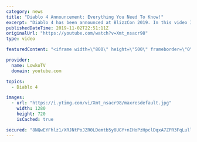 ```yaml
---
category: news
title: "Diablo 4 Announcement: Everything You Need To Know!"
excerpt: "Diablo 4 has been announced at BlizzCon 2019. In this video I go over everything you need to know about this upcoming Blizzard Entertainment game."
publishedDateTime: 2019-11-02T22:51:11Z
originalUrl: "https://youtube.com/watch?v=Xmt_nsacr98"
type: video

featuredContent: "<iframe width=\"800\" height=\"500\" frameborder=\"0\" src=\"https://www.youtube.com/embed/Xmt_nsacr98\" allow=\"accelerometer; autoplay; encrypted-media; gyroscope; picture-in-picture\" allowfullscreen></iframe>"

provider:
  name: LowkoTV
  domain: youtube.com

topics:
  - Diablo 4

images:
  - url: "https://i.ytimg.com/vi/Xmt_nsacr98/maxresdefault.jpg"
    width: 1280
    height: 720
    isCached: true

secured: "8NQwEYFhlz1/XRJNtPoJZR0LDemtb5y8UGY+nIHoPzHpclDqxA7ZPR3FqLullSN2X5btnMguyqj+wOU1UpOboxV6WBz57TAUTsRHvwf3Y6AiteYzUJr14WRwHBoQvycCYVFl7Av6bJVohWzoZRzH+kobDMmaYrMC0UzDrZMaHkAavmlmfy2qvZBLFG/ygYx6snKGtY5tkhYVIqZyMAvCwfq52IqYenWAK9mp8bc/luzC5CBaZUkskj1d9JJDLvDNgHJf+rNTigM3z0Dj7EkAGGeHViMrImMcVnCskEzeOmBtdWxGx4bzLarFUssw8ieol2i9PqwAbUEu0KpkfN4Fo4pXn4yUfeSFLL+LmPWMgtdsKgOJMjOONgr+WcfSPHHW5HVSuOJhNmcxY2MQx+C2vjNusjJknLXHcfET/SchkTCOBqd5UdIGC3ygBbFAlV3S;Y9+GQutxbmXX4smNvkCHVQ=="
---
```


